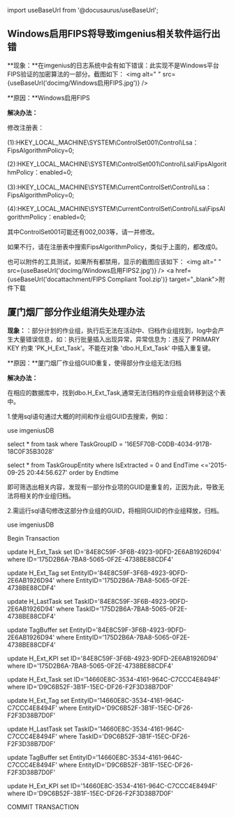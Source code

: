 import useBaseUrl from '@docusaurus/useBaseUrl';

## Windows启用FIPS将导致imgenius相关软件运行出错
**现象：**在imgenius的日志系统中会有如下错误：此实现不是Windows平台FIPS验证的加密算法的一部分。截图如下：
<img alt=" " src={useBaseUrl('docimg/Windows启用FIPS.jpg')} />

**原因：**Windows启用FIPS

**解决办法：**


修改注册表：


(1):HKEY_LOCAL_MACHINE\SYSTEM\ControlSet001\Control\Lsa：FipsAlgorithmPolicy=0; 

(2):HKEY_LOCAL_MACHINE\SYSTEM\ControlSet001\Control\Lsa\FipsAlgorithmPolicy：enabled=0; 

(3):HKEY_LOCAL_MACHINE\SYSTEM\CurrentControlSet\Control\Lsa：FipsAlgorithmPolicy=0; 

(4):HKEY_LOCAL_MACHINE\SYSTEM\CurrentControlSet\Control\Lsa\FipsAlgorithmPolicy：enabled=0; 

其中ControlSet001可能还有002,003等，请一并修改。

如果不行，请在注册表中搜索FipsAlgorithmPolicy，类似于上面的，都改成0。



也可以附件的工具测试，如果所有都禁用，显示的截图应该如下：
<img alt=" " src={useBaseUrl('docimg/Windows启用FIPS2.jpg')} />
<a href={useBaseUrl('docattachment/FIPS Compliant Tool.zip')} 
target="_blank">附件下载</a>


## 厦门烟厂部分作业组消失处理办法
**现象：**：部分计划的作业组，执行后无法在活动中、归档作业组找到，log中会产生大量错误信息，如：执行批量插入出现异常，异常信息为：违反了 PRIMARY KEY 约束 'PK_H_Ext_Task'。不能在对象 'dbo.H_Ext_Task' 中插入重复键。

 

**原因：**厦门烟厂作业组GUID重复，使得部分作业组无法归档

 
**解决办法：**

在相应的数据库中，找到dbo.H_Ext_Task,通常无法归档的作业组会转移到这个表中。

1.使用sql语句通过大概的时间和作业组GUID去搜索，例如：

use imgeniusDB

select * from task where TaskGroupID = '16E5F70B-C0DB-4034-917B-18C0F35B3028'

 

select * from TaskGroupEntity where IsExtracted = 0 and EndTime <='2015-09-25 20:44:56.627' order by Endtime

 

即可筛选出相关内容，发现有一部分作业项的GUID是重复的，正因为此，导致无法将相关的作业组归档。

2.需运行sql语句修改这部分作业组的GUID，将相同GUID的作业组释放，归档。

use imgeniusDB

Begin Transaction

 

update H_Ext_Task set ID='84E8C59F-3F6B-4923-9DFD-2E6AB1926D94' where ID='175D2B6A-7BA8-5065-0F2E-4738BE88CDF4'

update H_Ext_Tag set EntityID='84E8C59F-3F6B-4923-9DFD-2E6AB1926D94' where EntityID='175D2B6A-7BA8-5065-0F2E-4738BE88CDF4'

update H_LastTask set TaskID='84E8C59F-3F6B-4923-9DFD-2E6AB1926D94' where TaskID='175D2B6A-7BA8-5065-0F2E-4738BE88CDF4'

update TagBuffer set EntityID='84E8C59F-3F6B-4923-9DFD-2E6AB1926D94' where EntityID='175D2B6A-7BA8-5065-0F2E-4738BE88CDF4'

update H_Ext_KPI set ID='84E8C59F-3F6B-4923-9DFD-2E6AB1926D94' where ID='175D2B6A-7BA8-5065-0F2E-4738BE88CDF4'

 

update H_Ext_Task set ID='14660E8C-3534-4161-964C-C7CCC4E8494F' where ID='D9C6B52F-3B1F-15EC-DF26-F2F3D38B7D0F'

update H_Ext_Tag set EntityID='14660E8C-3534-4161-964C-C7CCC4E8494F' where EntityID='D9C6B52F-3B1F-15EC-DF26-F2F3D38B7D0F'

update H_LastTask set TaskID='14660E8C-3534-4161-964C-C7CCC4E8494F' where TaskID='D9C6B52F-3B1F-15EC-DF26-F2F3D38B7D0F'

update TagBuffer set EntityID='14660E8C-3534-4161-964C-C7CCC4E8494F' where EntityID='D9C6B52F-3B1F-15EC-DF26-F2F3D38B7D0F'

update H_Ext_KPI set ID='14660E8C-3534-4161-964C-C7CCC4E8494F' where ID='D9C6B52F-3B1F-15EC-DF26-F2F3D38B7D0F'

 

 

COMMIT TRANSACTION